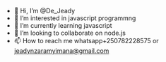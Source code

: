 - 👋 Hi, I’m @De_Jeady
- 👀 I’m interested in javascript programmng
- 🌱 I’m currently learning javascript
- 💞️ I’m looking to collaborate on node.js
- 📫 How to reach me whatsapp+250782228575 or jeadynzaramyimana@gmail.com

<!---
jado-jeady/jado-jeady is a ✨ special ✨ repository because its `README.md` (this file) appears on your GitHub profile.
You can click the Preview link to take a look at your changes.
--->
